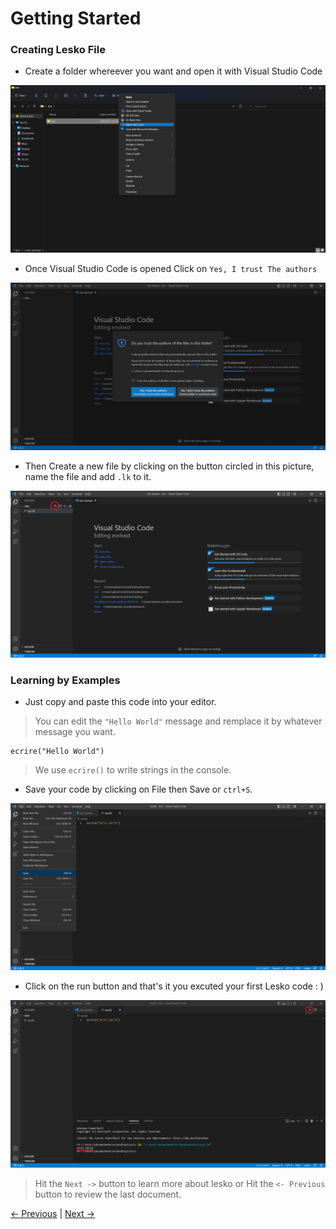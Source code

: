 # Getting Started


### Creating Lesko File
* Create a folder whereever you want and open it with Visual Studio Code

![open with](https://github.com/Mohamed-Akram-Hl/docs/blob/main/assets/Screenshot%202022-08-08%20145043.png?raw=true)

* Once Visual Studio Code is opened Click on `Yes, I trust The authors`

![Trust](https://github.com/Mohamed-Akram-Hl/docs/blob/main/assets/Screenshot%202022-08-08%20150207.png?raw=true)

* Then Create a new file by clicking on the button circled in this picture, name the file and add `.lk` to it.

![create File](https://github.com/Mohamed-Akram-Hl/docs/blob/main/assets/Screenshot%202022-08-08%20152038.png?raw=true)

### Learning by Examples
* Just copy and paste this code into your editor.
> You can edit the `"Hello World"` message and remplace it by whatever message you want.
```
ecrire("Hello World")
```
> We use `ecrire()` to write strings in the console.
* Save your code by clicking on File then Save or `ctrl+S`.

![save File](https://github.com/Mohamed-Akram-Hl/docs/blob/main/assets/Screenshot%202022-08-08%20153316.png?raw=true)

* Click on the run button and that's it you excuted your first Lesko code : )

![run](https://github.com/Mohamed-Akram-Hl/docs/blob/main/assets/run.png?raw=true)

> Hit the `Next ->` button to learn more about lesko or Hit the `<- Previous` button to review the last document.

[<- Previous](https://github.com/Mohamed-Akram-Hl/docs/blob/main/1.%20Installation%20and%20Setup/Installation%20and%20Setup.md) |
[Next ->](https://github.com/Mohamed-Akram-Hl/docs/blob/main/3.%20Strings/Strings.md)
